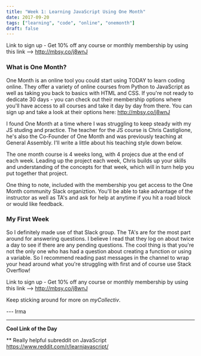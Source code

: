 ```yaml
---
title: "Week 1: Learning JavaScript Using One Month"
date: 2017-09-20
tags: ["learning", "code", "online", "onemonth"]
draft: false
---
```


Link to sign up - Get 10% off any course or monthly membership by using this link —> http://mbsy.co/j8wnJ


### What is One Month?

One Month is an online tool you could start using TODAY to learn coding online. They offer a variety of online courses from Python to JavaScript as well as taking you back to basics with HTML and CSS. If you're not ready to dedicate 30 days - you can check out their membership options where you'll have access to all courses and take it day by day from there. You can sign up and take a look at their options here: http://mbsy.co/j8wnJ

I found One Month at a time where I was struggling to keep steady with my JS studing and practice. The teacher for the JS course is Chris Castiglione, he's also the Co-Founder of One Month and was previously teaching at General Assembly. I'll write a little about his teaching style down below.

The one month course is 4 weeks long, with 4 projecs due at the end of each week. Leading up the project each week, Chris builds up your skills and understanding of the concepts for that week, which will in turn help you put together that project. 

One thing to note, included with the membership you get access to the One Month community Slack organiztion. You'll be able to take advantage of the instructor as well as TA's and ask for help at anytime if you hit a road block or would like feedback.


### My First Week 

So I definitely made use of that Slack group. The TA's are for the most part around for answering questions. I believe I read that they log on about twice a day to see if there are any pending questions. The cool thing is that you're not the only one who has had a question about creating a function or using a variable. So I recommend reading past messages in the channel to wrap your head around what you're struggling with first and of course use Stack Overflow!

Link to sign up - Get 10% off any course or monthly membership by using this link —> http://mbsy.co/j8wnJ

Keep sticking around for more on *myCollectiv*.

--- Irma

---
**Cool Link of the Day**  

** Really helpful subreddit on JavaScript https://www.reddit.com/r/learnjavascript/